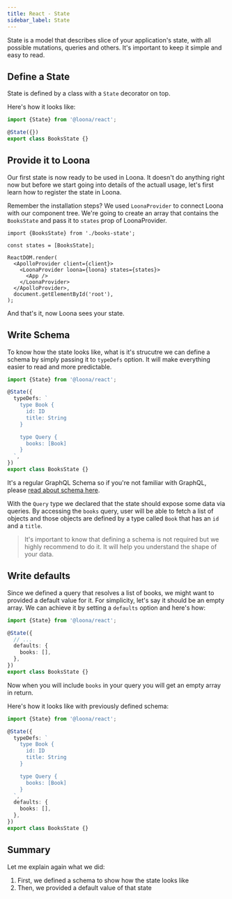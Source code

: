 ```yaml
---
title: React - State
sidebar_label: State
---
```


State is a model that describes slice of your application's state, with all possible mutations, queries and others. It's important to keep it simple and easy to read.

## Define a State

State is defined by a class with a `State` decorator on top.

Here's how it looks like:

```typescript
import {State} from '@loona/react';

@State({})
export class BooksState {}
```

## Provide it to Loona

Our first state is now ready to be used in Loona. It doesn't do anything right now but before we start going into details of the actuall usage, let's first learn how to register the state in Loona.

Remember the installation steps? We used `LoonaProvider` to connect Loona with our component tree. We're going to create an array that contains the `BooksState` and pass it to `states` prop of LoonaProvider.

```tsx
import {BooksState} from './books-state';

const states = [BooksState];

ReactDOM.render(
  <ApolloProvider client={client}>
    <LoonaProvider loona={loona} states={states}>
      <App />
    </LoonaProvider>
  </ApolloProvider>,
  document.getElementById('root'),
);
```

And that's it, now Loona sees your state.

## Write Schema

To know how the state looks like, what is it's strucutre we can define a schema by simply passing it to `typeDefs` option. It will make everything easier to read and more predictable.

```typescript
import {State} from '@loona/react';

@State({
  typeDefs: `
    type Book {
      id: ID
      title: String
    }

    type Query {
      books: [Book]
    }
  `,
})
export class BooksState {}
```

It's a regular GraphQL Schema so if you're not familiar with GraphQL, please [read about schema here](http://graphql.github.io/learn/schema/).

With the `Query` type we declared that the state should expose some data via queries. By accessing the `books` query, user will be able to fetch a list of objects and those objects are defined by a type called `Book` that has an `id` and a `title`.

> It's important to know that defining a schema is not required but we highly recommend to do it. It will help you understand the shape of your data.

## Write defaults

Since we defined a query that resolves a list of books, we might want to provided a default value for it. For simplicity, let's say it should be an empty array. We can achieve it by setting a `defaults` option and here's how:

```typescript
import {State} from '@loona/react';

@State({
  // ...
  defaults: {
    books: [],
  },
})
export class BooksState {}
```

Now when you will include `books` in your query you will get an empty array in return.

Here's how it looks like with previously defined schema:

```typescript
import {State} from '@loona/react';

@State({
  typeDefs: `
    type Book {
      id: ID
      title: String
    }

    type Query {
      books: [Book]
    }
  `,
  defaults: {
    books: [],
  },
})
export class BooksState {}
```

## Summary

Let me explain again what we did:

1. First, we defined a schema to show how the state looks like
2. Then, we provided a default value of that state
